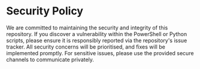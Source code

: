 # Security Policy

We are committed to maintaining the security and integrity of this repository. If you discover a vulnerability within the PowerShell or Python scripts, please ensure it is responsibly reported via the repository's issue tracker. 
All security concerns will be prioritised, and fixes will be implemented promptly. For sensitive issues, please use the provided secure channels to communicate privately.
